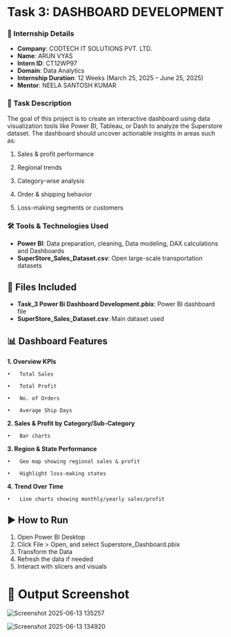 # Task 3:  DASHBOARD DEVELOPMENT

### 🏢 Internship Details

- **Company**: CODTECH IT SOLUTIONS PVT. LTD.  
- **Name**: ARUN VYAS  
- **Intern ID**: CT12WP97  
- **Domain**: Data Analytics  
- **Internship Duration**: 12 Weeks (March 25, 2025 – June 25, 2025)  
- **Mentor**: NEELA SANTOSH KUMAR  

### 📝 Task Description

The goal of this project is to create an interactive dashboard using data visualization tools like Power BI, Tableau, or Dash to analyze the Superstore dataset. The dashboard should uncover actionable insights in areas such as:

1. Sales & profit performance

2. Regional trends

3. Category-wise analysis

4. Order & shipping behavior

5. Loss-making segments or customers

### 🛠️ Tools & Technologies Used

- **Power BI**: Data preparation, cleaning, Data modeling, DAX calculations and Dashboards  
- **SuperStore_Sales_Dataset.csv**: Open large-scale transportation datasets

## 📂 Files Included

- **Task_3 Power Bi Dashboard Development.pbix**: Power BI dashboard file 
- **SuperStore_Sales_Dataset.csv**: Main dataset used

## 📊 Dashboard Features

**1. Overview KPIs**

    •	Total Sales
  
    •	Total Profit
  
    •	No. of Orders
  
    •	Average Ship Days

**2. Sales & Profit by Category/Sub-Category**
   
    •	Bar charts

**3. Region & State Performance**

    •	Geo map showing regional sales & profit
  
    •	Highlight loss-making states

**4. Trend Over Time**
   
    •	Line charts showing monthly/yearly sales/profit

## ▶️ How to Run

1. Open Power BI Desktop
2. Click File > Open, and select Superstore_Dashboard.pbix
3. Transform the Data
4. Refresh the data if needed
5. Interact with slicers and visuals

# 📸 Output Screenshot
![Screenshot 2025-06-13 135257](https://github.com/user-attachments/assets/6b90d7d2-16c4-40ea-9d78-e9c99f2fcdf6)

![Screenshot 2025-06-13 134920](https://github.com/user-attachments/assets/b21536ad-069a-4604-8fab-8ad641a0aba0)





